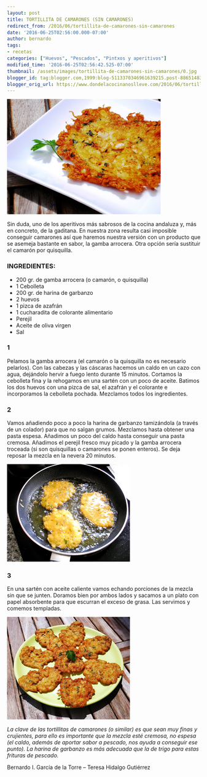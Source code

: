 ```yaml
---
layout: post
title: TORTILLITA DE CAMARONES (SIN CAMARONES)
redirect_from: /2016/06/tortillita-de-camarones-sin-camarones
date: '2016-06-25T02:56:00.000-07:00'
author: bernardo
tags:
- recetas
categories: ["Huevos", "Pescados", "Pintxos y aperitivos"]
modified_time: '2016-06-25T02:56:42.525-07:00'
thumbnail: /assets/images/tortillita-de-camarones-sin-camarones/0.jpg
blogger_id: tag:blogger.com,1999:blog-5113370346961639215.post-8865148314481308222
blogger_orig_url: https://www.dondelacocinanoslleve.com/2016/06/tortillita-de-camarones-sin-camarones.html
---
```


![](/assets/images/tortillita-de-camarones-sin-camarones/0.jpg)

  
Sin duda, uno de los aperitivos más sabrosos de la cocina andaluza y, más en concreto, de la gaditana. En nuestra zona resulta casi imposible conseguir camarones así que haremos nuestra versión con un producto que se asemeja bastante en sabor, la gamba arrocera. Otra opción sería sustituir el camarón por quisquilla.  
  
### INGREDIENTES:
* 200 gr. de gamba arrocera (o camarón, o quisquilla)
* 1 Cebolleta
* 200 gr. de harina de garbanzo
* 2 huevos
* 1 pizca de azafrán
* 1 cucharadita de colorante alimentario
* Perejil
* Aceite de oliva virgen
* Sal  

### 1

Pelamos la gamba arrocera (el camarón o la quisquilla no es necesario pelarlos). Con las cabezas y las cáscaras hacemos un caldo en un cazo con agua, dejándolo hervir a fuego lento durante 15 minutos. Cortamos la cebolleta fina y la rehogamos en una sartén con un poco de aceite. Batimos los dos huevos con una pizca de sal, el azafrán y el colorante e incorporamos la cebolleta pochada. Mezclamos todos los ingredientes.  

### 2

Vamos añadiendo poco a poco la harina de garbanzo tamizándola (a través de un colador) para que no salgan grumos. Mezclamos hasta obtener una pasta espesa. Añadimos un poco del caldo hasta conseguir una pasta cremosa. Añadimos el perejil fresco muy picado y la gamba arrocera troceada (si son quisquillas o camarones se ponen enteros). Se deja reposar la mezcla en la nevera 20 minutos.  

![](/assets/images/tortillita-de-camarones-sin-camarones/1.jpg)

  

### 3

En una sartén con aceite caliente vamos echando porciones de la mezcla sin que se junten. Doramos bien por ambos lados y sacamos a un plato con papel absorbente para que escurran el exceso de grasa. Las servimos y comemos templadas.  

![](/assets/images/tortillita-de-camarones-sin-camarones/2.jpg)

  

_La clave de las tortillitas de camarones (o similar) es que sean muy finas y crujientes, para ello es importante que la mezcla esté cremosa, no espesa (el caldo, además de aportar sabor a pescado, nos ayuda a conseguir ese punto). La harina de garbanzo es más adecuada que la de trigo para estas frituras de pescado._  
  
Bernardo I. García de la Torre – Teresa Hidalgo Gutiérrez

